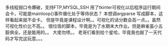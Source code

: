 多线程弱口令爆破，支持FTP,MYSQL,SSH
用了tkinter可视化以后程序运行期间会卡，可能是mainloop()事件循化处于等待状态？
本想调argparse 写成脚本，这样看起来就不会卡。
但是毕竟是课程设计啊。。可视化的话分数会高一点。。虽然可视化性价比不高。。
很垃圾的脚本，毕竟是为了水期末大作业。但是麻雀虽小五脏俱全。还是能用的。。
大佬勿喷。。
老哥们看到给个星哈，毕竟我也敲了一天代码才写完这玩意。。。
